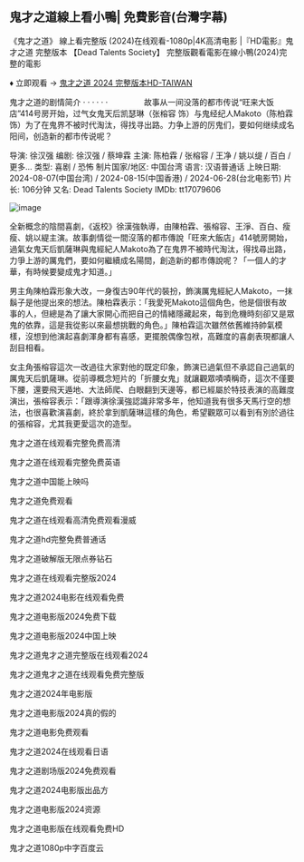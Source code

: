 ## 鬼才之道線上看小鴨| 免費影音(台灣字幕)

《鬼才之道》 線上看完整版 (2024)在线观看-1080p|4K高清电影 |『HD電影』鬼才之道 完整版本 【Dead Talents Society】 完整版觀看電影在線小鴨(2024)完整的電影

♦ 立即观看 → [鬼才之道 2024 完整版本HD-TAIWAN](https://hdmoviesworld.xyz/zh/movie/1006724)

鬼才之道的剧情简介 · · · · · ·
　　
　　故事从一间没落的都市传说“旺来大饭店”414号房开始，过气女鬼天后凯瑟琳（张榕容 饰）与鬼经纪人Makoto（陈柏霖 饰）为了在鬼界不被时代淘汰，得找寻出路。力争上游的厉鬼们，要如何继续成名阳间，创造新的都市传说呢？

导演: 徐汉强
编剧: 徐汉强 / 蔡坤霖
主演: 陈柏霖 / 张榕容 / 王净 / 姚以缇 / 百白 / 更多...
类型: 喜剧 / 恐怖
制片国家/地区: 中国台湾
语言: 汉语普通话
上映日期: 2024-08-07(中国台湾) / 2024-08-15(中国香港) / 2024-06-28(台北电影节)
片长: 106分钟
又名: Dead Talents Society
IMDb: tt17079606

![image](https://github.com/user-attachments/assets/9fb32987-88fc-48ed-850a-c0bba96de636)

全新概念的陰間喜劇，《返校》徐漢強執導，由陳柏霖、張榕容、王淨、百白、瘦瘦、姚以緹主演。故事劇情從一間沒落的都市傳說「旺來大飯店」414號房開始，過氣女鬼天后凱薩琳與鬼經紀人Makoto為了在鬼界不被時代淘汰，得找尋出路，力爭上游的厲鬼們，要如何繼續成名陽間，創造新的都市傳說呢？「一個人的才華，有時候要變成鬼才知道。」

男主角陳柏霖形象大改，一身復古90年代的裝扮，飾演厲鬼經紀人Makoto，一抹鬍子是他提出來的想法。陳柏霖表示：「我愛死Makoto這個角色，他是個很有故事的人，但總是為了讓大家開心而把自己的情緒隱藏起來，每到危機時刻卻又是眾鬼的依靠，這是我從影以來最想挑戰的角色。」陳柏霖這次雖然依舊維持帥氣模樣，沒想到他演起喜劇渾身都有喜感，更擺脫偶像包袱，高難度的喜劇表現都讓人刮目相看。

女主角張榕容這次一改過往大家對他的既定印象，飾演已過氣但不承認自己過氣的厲鬼天后凱薩琳。從前導概念短片的「折腰女鬼」就讓觀眾嘖嘖稱奇，這次不僅要下腰，還要飛天遁地、大法師爬、白眼翻到天邊等，都已經屬於特技表演的高難度演出，張榕容表示：「跟導演徐漢強認識非常多年，他知道我有很多天馬行空的想法，也很喜歡演喜劇，終於拿到凱薩琳這樣的角色，希望觀眾可以看到有別於過往的張榕容，尤其我更愛這次的造型。

鬼才之道在线观看完整免费高清

鬼才之道在线观看完整免费英语

鬼才之道中国能上映吗

鬼才之道免费观看

鬼才之道在线观看高清免费观看漫威

鬼才之道hd完整免费普通话

鬼才之道破解版无限点券钻石

鬼才之道在线观看完整版2024

鬼才之道2024电影在线观看免费

鬼才之道电影版2024免费下载

鬼才之道电影版2024中国上映

鬼才之道鬼才之道完整版在线观看2024

鬼才之道鬼才之道在线观看免费完整版

鬼才之道2024年电影版

鬼才之道电影版2024真的假的

鬼才之道电影免费观看

鬼才之道2024在线观看日语

鬼才之道剧场版2024免费观看

鬼才之道2024电影版出品方

鬼才之道电影版2024资源

鬼才之道电影版在线观看免费HD

鬼才之道1080p中字百度云
